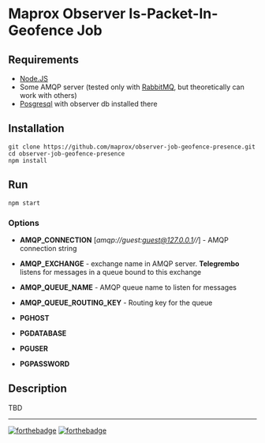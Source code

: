 # Maprox Observer Is-Packet-In-Geofence Job

## Requirements

* [Node.JS](https://nodejs.org)
* Some AMQP server (tested only with [RabbitMQ](https://www.rabbitmq.com),
  but theoretically can work with others)
* [Posgresql](https://www.postgresql.org/) with observer db installed there

## Installation

    git clone https://github.com/maprox/observer-job-geofence-presence.git
    cd observer-job-geofence-presence
    npm install

## Run

    npm start

### Options

* **AMQP_CONNECTION** [*amqp://guest:guest@127.0.0.1//*] - AMQP
    connection string

* **AMQP_EXCHANGE** - exchange name in AMQP server.
    **Telegrembo** listens for messages in a queue bound to this exchange

* **AMQP_QUEUE_NAME** - AMQP queue name to listen for messages

* **AMQP_QUEUE_ROUTING_KEY** - Routing key for the queue

* **PGHOST**
* **PGDATABASE**
* **PGUSER**
* **PGPASSWORD**


## Description

TBD

---

[![forthebadge](http://forthebadge.com/images/badges/powered-by-electricity.svg)](http://forthebadge.com)
[![forthebadge](http://forthebadge.com/images/badges/fuck-it-ship-it.svg)](http://forthebadge.com)